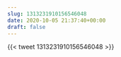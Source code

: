 ```yaml
---
slug: 1313231910156546048
date: 2020-10-05 21:37:40+00:00
draft: false
---
```


{{< tweet 1313231910156546048 >}}
